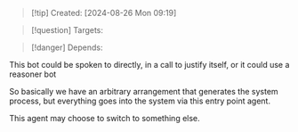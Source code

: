 
>[!tip] Created: [2024-08-26 Mon 09:19]

>[!question] Targets: 

>[!danger] Depends: 

This bot could be spoken to directly, in a call to justify itself, or it could use a reasoner bot


So basically we have an arbitrary arrangement that generates the system process, but everything goes into the system via this entry point agent.

This agent may choose to switch to something else.

